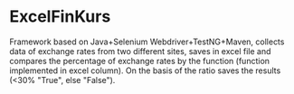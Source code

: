 # ExcelFinKurs
Framework based on Java+Selenium Webdriver+TestNG+Maven, collects data of exchange rates from two different sites, saves in excel file and compares the percentage of exchange rates by the function (function implemented in excel column). On the basis of the ratio saves the results (<30% "True", else "False").
